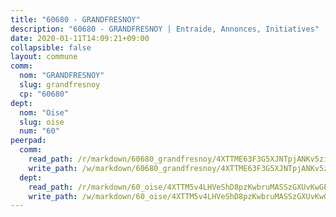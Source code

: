 ```yaml
---
title: "60680 - GRANDFRESNOY"
description: "60680 - GRANDFRESNOY | Entraide, Annonces, Initiatives"
date: 2020-01-11T14:09:21+09:00
collapsible: false
layout: commune
comm:
  nom: "GRANDFRESNOY"
  slug: grandfresnoy
  cp: "60680"
dept:
  nom: "Oise"
  slug: oise
  num: "60"
peerpad:
  comm:
    read_path: /r/markdown/60680_grandfresnoy/4XTTME63F3G5XJNTpjANKv5ziYrwAJZDXA2SXFK3WNwqFcsbx
    write_path: /w/markdown/60680_grandfresnoy/4XTTME63F3G5XJNTpjANKv5ziYrwAJZDXA2SXFK3WNwqFcsbx-K3TgUZQ92ESpsmSuiGMzQm6XWC7urP3yYYJ97yvkd4WnKSamD8HAjmxTbMhcDnFLo8eRJwfDdm3q48gTenkKoUN2ux9mvo86VhyMpw7JyYcvwTaJzmd92tuagz9ihVCWXZac88LS
  dept:
    read_path: /r/markdown/60_oise/4XTTM5v4LHVeShD8pzKwbruMASSzGXUvKwGPyPNR6Aq6aruGY
    write_path: /w/markdown/60_oise/4XTTM5v4LHVeShD8pzKwbruMASSzGXUvKwGPyPNR6Aq6aruGY-K3TgTfEPmBuMGxs3WizC7aafmuSUvuvwsE7nM986pS4fEczEhokrfL1mXNtU722XatpEcDhfhLf5xd24JkCKBD4DcQHeF5CYjEkAVzDN3PuQerZfYGZ5zy2XFcJNh2Z1pYjLoQTn
---
```


